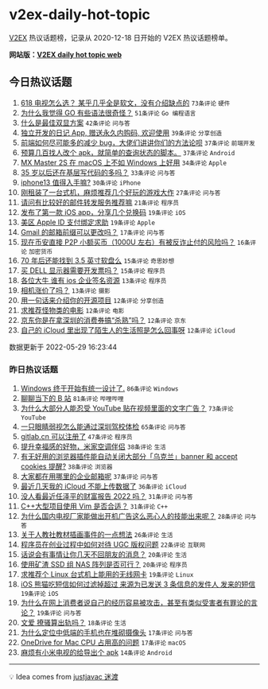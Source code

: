 # v2ex-daily-hot-topic

[V2EX](https://www.v2ex.com/) 热议话题榜，记录从 2020-12-18 日开始的 V2EX 热议话题榜单。

**网站版：[V2EX daily hot topic web](https://boojack.github.io/v2ex-daily-hot-topic-web/)**

## 今日热议话题

<!-- TODAY BEGIN -->

1. [618 电视怎么选？ 某乎几乎全是软文，没有介绍缺点的](https://www.v2ex.com/t/855997) `73条评论` `硬件`
1. [为什么我觉得 GO 有些语法很奇怪？](https://www.v2ex.com/t/855980) `51条评论` `Go 编程语言`
1. [什么是最佳双显方案](https://www.v2ex.com/t/855962) `42条评论` `问与答`
1. [独立开发的日记 App, 赠送永久内购码, 欢迎使用](https://www.v2ex.com/t/855988) `39条评论` `分享创造`
1. [前端如何尽可能多的减少 bug，大佬们讲讲你们的方法论呗](https://www.v2ex.com/t/855971) `37条评论` `前端开发`
1. [预算几百找人改个 apk，就简单的查询状态的脚本。](https://www.v2ex.com/t/856011) `37条评论` `Android`
1. [MX Master 2S 在 macOS 上不如 Windows 上好用](https://www.v2ex.com/t/856026) `34条评论` `Apple`
1. [35 岁以后还在基层写代码的多吗？](https://www.v2ex.com/t/856003) `33条评论` `问与答`
1. [iphone13 值得入手嘛?](https://www.v2ex.com/t/856014) `30条评论` `iPhone`
1. [刚租装了一台式机，麻烦推荐几个好玩的游戏大作](https://www.v2ex.com/t/856040) `27条评论` `问与答`
1. [请问有比较好的邮件转发服务推荐嘛](https://www.v2ex.com/t/855969) `21条评论` `程序员`
1. [发布了第一款 iOS app，分享几个兑换码](https://www.v2ex.com/t/856032) `19条评论` `iOS`
1. [美区 Apple ID 支付绑定求助](https://www.v2ex.com/t/856031) `19条评论` `Apple`
1. [Gmail 的邮箱前缀可以更改吗？](https://www.v2ex.com/t/855965) `17条评论` `问与答`
1. [现在币安直接 P2P 小额买币（1000U 左右）有被反诈止付的风险吗？](https://www.v2ex.com/t/856058) `16条评论` `加密货币`
1. [70 年后还能找到 3.5 英寸软盘么](https://www.v2ex.com/t/856013) `15条评论` `奇思妙想`
1. [买 DELL 显示器需要开发票吗？](https://www.v2ex.com/t/855992) `15条评论` `程序员`
1. [各位大牛 谁有 ios 企业签名资源](https://www.v2ex.com/t/856067) `13条评论` `程序员`
1. [相机涨价了吗？](https://www.v2ex.com/t/856037) `13条评论` `摄影`
1. [用一句话来介绍你的开源项目](https://www.v2ex.com/t/856083) `12条评论` `分享创造`
1. [求推荐怪物类的电影](https://www.v2ex.com/t/856072) `12条评论` `电影`
1. [京东你是在拿深圳的消费券搞“杀熟”吗？](https://www.v2ex.com/t/855978) `12条评论` `京东`
1. [自己的 iCloud 里出现了陌生人的生活照是怎么回事呀](https://www.v2ex.com/t/855977) `12条评论` `iCloud`

数据更新于 2022-05-29 16:23:44

<!-- TODAY END -->

### 昨日热议话题

<!-- YESTERDAY BEGIN -->

1. [Windows 终于开始有统一设计了.](https://www.v2ex.com/t/855808) `86条评论` `Windows`
1. [聊聊当下的 B 站](https://www.v2ex.com/t/855846) `81条评论` `哔哩哔哩`
1. [为什么大部分人能忍受 YouTube 贴在视频里面的文字广告？](https://www.v2ex.com/t/855789) `73条评论` `YouTube`
1. [一只眼睛弱视怎么能通过深圳驾校体检](https://www.v2ex.com/t/855788) `65条评论` `问与答`
1. [gitlab.cn 可以注册了](https://www.v2ex.com/t/855804) `47条评论` `程序员`
1. [提升幸福感的好物，米家空调伴侣](https://www.v2ex.com/t/855828) `38条评论` `生活`
1. [有无好用的浏览器插件能自动关闭大部分「乌克兰」banner 和 accept cookies 提醒?](https://www.v2ex.com/t/855918) `38条评论` `浏览器`
1. [大家都在用哪里的企业邮箱呢](https://www.v2ex.com/t/855852) `37条评论` `问与答`
1. [最近几天我的 iCloud 不能上传数据了](https://www.v2ex.com/t/855822) `36条评论` `iCloud`
1. [没人看最近任泽平的财富报告 2022 吗？](https://www.v2ex.com/t/855908) `31条评论` `问与答`
1. [C++大型项目使用 Vim 是否合适？](https://www.v2ex.com/t/855829) `31条评论` `C++`
1. [为什么国内电视厂家能做出开机广告这么恶心人的技能出来呢？](https://www.v2ex.com/t/855932) `28条评论` `问与答`
1. [关于人教社教材插画事件的一点想法](https://www.v2ex.com/t/855873) `26条评论` `生活`
1. [程序员在创业过程中如何对待 UGC 版权问题](https://www.v2ex.com/t/855862) `22条评论` `互联网`
1. [话说会有事情让你几天不回朋友的消息？](https://www.v2ex.com/t/855872) `20条评论` `生活`
1. [使用矿渣 SSD 组 NAS 阵列是否可行？](https://www.v2ex.com/t/855794) `20条评论` `程序员`
1. [求推荐个 Linux 台式机上能用的无线网卡](https://www.v2ex.com/t/855903) `19条评论` `Linux`
1. [iOS 熊猫吃短信如何过滤掉超过 来源为已发送 3 条信息的发件人 发来的短信](https://www.v2ex.com/t/855892) `19条评论` `iOS`
1. [为什么在网上消费者说自己的经历容易被攻击，甚至有类似受害者有罪论的言论？](https://www.v2ex.com/t/855867) `19条评论` `问与答`
1. [文爱 撩骚算出轨吗？](https://www.v2ex.com/t/855909) `18条评论` `生活`
1. [为什么定位中低端的手机也在堆砌摄像头](https://www.v2ex.com/t/855880) `17条评论` `问与答`
1. [OneDrive for Mac CPU 占用高的问题](https://www.v2ex.com/t/855854) `17条评论` `macOS`
1. [麻烦有小米电视的给导出个 apk](https://www.v2ex.com/t/855943) `14条评论` `Android`

<!-- YESTERDAY END -->

---

💡 Idea comes from [justjavac 迷渡](https://github.com/justjavac/)
